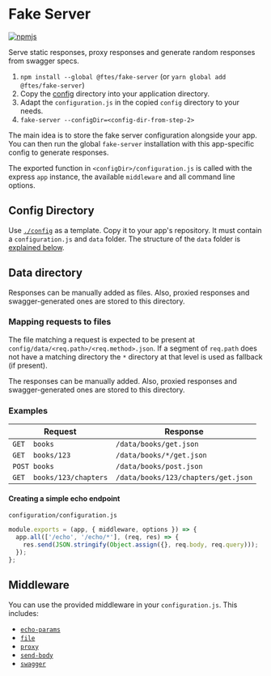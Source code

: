# Fake Server

[![npmjs](https://img.shields.io/npm/v/@ftes/fake-server.svg)](https://www.npmjs.com/package/@ftes/fake-server)

Serve static responses, proxy responses and generate random responses from swagger specs.

1. `npm install --global @ftes/fake-server` (or `yarn global add @ftes/fake-server`)
2. Copy the [config](./config) directory into your application directory.
3. Adapt the `configuration.js` in the copied `config` directory to your needs.
2. `fake-server --configDir=<config-dir-from-step-2>`

The main idea is to store the fake server configuration alongside your app. You can then run the global `fake-server` installation with this app-specific config to generate responses.

The exported function in `<configDir>/configuration.js` is called with the express `app` instance, the available `middleware` and all command line options.

## Config Directory
Use [`./config`](./config) as a template. Copy it to your app's repository. It must contain a `configuration.js` and `data` folder. The structure of the `data` folder is [explained below](#data).

## Data directory<span id="data"/>
Responses can be manually added as files. Also, proxied responses and swagger-generated ones are stored to this directory.

### Mapping requests to files
The file matching a request is expected to be present at `config/data/<req.path>/<req.method>.json`.
If a segment of `req.path` does not have a matching directory the `*` directory at that level is used as fallback (if present).

The responses can be manually added. Also, proxied responses and swagger-generated ones are stored to this directory.

### Examples

| Request                   | Response                            |
| ------------------------- | ----------------------------------- |
| `GET  books`              | `/data/books/get.json`              |
| `GET  books/123`          | `/data/books/*/get.json`            |
| `POST books`              | `/data/books/post.json`             |
| `GET  books/123/chapters` | `/data/books/123/chapters/get.json` |

#### Creating a simple echo endpoint

`configuration/configuration.js`

```javascript
module.exports = (app, { middleware, options }) => {
  app.all(['/echo', '/echo/*'], (req, res) => {
    res.send(JSON.stringify(Object.assign({}, req.body, req.query)));
  });
};
```

## Middleware
You can use the provided middleware in your `configuration.js`. This includes:
- [`echo-params`](./src/middleware/echo-params-middleware.js)
- [`file`](./src/middleware/file-middleware.js)
- [`proxy`](./src/middleware/proxy-middleware.js)
- [`send-body`](./src/middleware/send-body-middleware.js)
- [`swagger`](./src/middleware/swagger-middleware.js)
